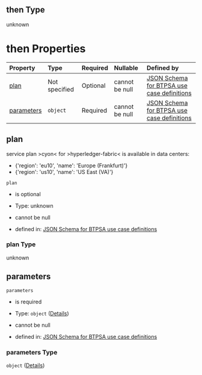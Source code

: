 ## then Type

unknown

# then Properties

| Property                  | Type          | Required | Nullable       | Defined by                                                                                                                                                                                                                                                  |
| :------------------------ | :------------ | :------- | :------------- | :---------------------------------------------------------------------------------------------------------------------------------------------------------------------------------------------------------------------------------------------------------- |
| [plan](#plan)             | Not specified | Optional | cannot be null | [JSON Schema for BTPSA use case definitions](btpsa-usecase-properties-services-items-allof-1-then-allof-44-then-allof-2-then-properties-plan.md "undefined#/properties/services/items/allOf/1/then/allOf/44/then/allOf/2/then/properties/plan")             |
| [parameters](#parameters) | `object`      | Required | cannot be null | [JSON Schema for BTPSA use case definitions](btpsa-usecase-properties-services-items-allof-1-then-allof-44-then-allof-2-then-properties-parameters.md "undefined#/properties/services/items/allOf/1/then/allOf/44/then/allOf/2/then/properties/parameters") |

## plan

service plan >cyon< for >hyperledger-fabric< is available in data centers:

*   {'region': 'eu10', 'name': 'Europe (Frankfurt)'}
*   {'region': 'us10', 'name': 'US East (VA)'}

`plan`

*   is optional

*   Type: unknown

*   cannot be null

*   defined in: [JSON Schema for BTPSA use case definitions](btpsa-usecase-properties-services-items-allof-1-then-allof-44-then-allof-2-then-properties-plan.md "undefined#/properties/services/items/allOf/1/then/allOf/44/then/allOf/2/then/properties/plan")

### plan Type

unknown

## parameters



`parameters`

*   is required

*   Type: `object` ([Details](btpsa-usecase-properties-services-items-allof-1-then-allof-44-then-allof-2-then-properties-parameters.md))

*   cannot be null

*   defined in: [JSON Schema for BTPSA use case definitions](btpsa-usecase-properties-services-items-allof-1-then-allof-44-then-allof-2-then-properties-parameters.md "undefined#/properties/services/items/allOf/1/then/allOf/44/then/allOf/2/then/properties/parameters")

### parameters Type

`object` ([Details](btpsa-usecase-properties-services-items-allof-1-then-allof-44-then-allof-2-then-properties-parameters.md))
